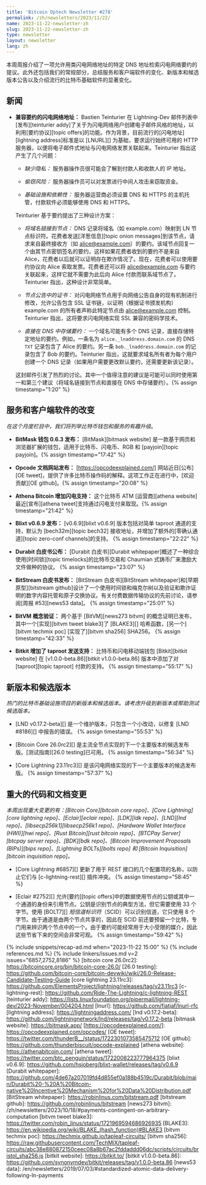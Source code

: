 ```yaml
---
title: 'Bitcoin Optech Newsletter #278'
permalink: /zh/newsletters/2023/11/22/
name: 2023-11-22-newsletter-zh
slug: 2023-11-22-newsletter-zh
type: newsletter
layout: newsletter
lang: zh
---
```

本周周报介绍了一项允许用类闪电网络地址的特定 DNS 地址检索闪电网络要约的提议。此外还包括我们的常规部分，总结服务和客户端软件的变化、新版本和候选版本公告以及介绍流行的比特币基础软件的显著变化。

## 新闻

- **<!--offers-compatible-ln-addresses-->兼容要约的闪电网络地址：** Bastien Teinturier 在 Lightning-Dev 邮件列表中[发布][teinturier addy]了关于为闪电网络用户创建电子邮件风格的地址，以利用[要约协议][topic offers]的功能。作为背景，目前流行的[闪电地址][lightning address]标准是以 [LNURL][] 为基础，要求运行始终可用的 HTTP 服务器，以便将电子邮件式地址与闪电网络发票关联起来。Teinturier 指出这产生了几个问题：

    * _缺少隐私：_ 服务器操作员很可能会了解到付款人和收款人的 IP 地址。

    * _偷窃风险：_ 服务器操作员可以对发票进行中间人攻击来窃取资金。

    * _基础设施和依赖性：_ 服务器运营商必须设置 DNS 和 HTTPS 的主机托管，付款软件必须能够使用 DNS 和 HTTPS。

  Teinturier 基于要约提出了三种设计方案：

    * _将域名链接到节点：_ DNS 记录将域名（如 example.com）映射到 LN 节点标识符。花费者发送[洋葱信息][topic onion messages]到该节点，请求来自最终接收方（如 alice@example.com）的要约。该域节点回复一个由其节点密钥签名的要约，这样如果花费者收到的要约不是来自 Alice，花费者以后就可以证明存在欺诈情况了。现在，花费者可以使用要约协议向 Alice 索取发票。花费者还可以将 alice@example.com 与要约关联起来，这样它就不需要为此后向 Alice 付款而联系域节点了。Teinturier 指出，这种设计非常简单。

    * _节点公告中的证书：_ 对闪电网络节点用于向网络公告自身的现有机制进行修改，允许公告包含 SSL 证书链，以证明（根据证书颁发机构）example.com 的所有者声称此特定节点由 alice@example.com 控制。Teinturier 指出，这将要求闪电网络实现 SSL 兼容的密码学技术。

    * _直接在 DNS 中存储要约：_ 一个域名可能有多个 DNS 记录，直接存储特定地址的要约。例如，一条名为 `alice._lnaddress.domain.com` 的 DNS `TXT` 记录包含了 Alice 的要约。另一条 `bob._lnaddress.domain.com` 的记录包含了 Bob 的要约。Teinturier 指出，这就要求域名所有者为每个用户创建一个 DNS 记录（如果用户需要更改默认要约，还需要更新该记录）。

  这封邮件引发了热烈的讨论。其中一个值得注意的建议是可能可以同时使用第一和第三个建议（将域名链接到节点和直接在 DNS 中存储要约）。{% assign timestamp="1:20" %}

## 服务和客户端软件的改变

*在这个月度栏目中，我们将列举比特币钱包和服务的有趣升级*。

- **BitMask 钱包 0.6.3 发布：**
  [BitMask][bitmask website] 是一款基于网页和浏览器扩展的钱包，适用于比特币、闪电币、RGB 和 [payjoin][topic payjoin]。{% assign timestamp="17:42" %}

- **Opcode 文档网站发布：**
  [https://opcodeexplained.com/] 网站近日[公布][OE tweet]，提供了许多比特币操作码的解释。这项工作正在进行中，[欢迎贡献][OE github]。{% assign timestamp="20:08" %}

- **Athena Bitcoin 增加闪电支持：**
  这个比特币 ATM [运营商][athena website]最近[宣布][athena tweet]支持通过闪电支付来取现。{% assign timestamp="21:42" %}

- **Blixt v0.6.9 发布：**
  [v0.6.9][blixt v0.6.9] 版本包括对简单 taproot 通道的支持，默认为 [bech32m][topic bech32] 接收地址，并增加了额外的[零确认通道][topic zero-conf channels]的支持。 {% assign timestamp="22:22" %}

- **Durabit 白皮书公布：**
  [Durabit 白皮书][Durabit whitepaper]概述了一种综合使用[时间锁][topic timelocks]的比特币交易和 Chaumian 式铸币厂来激励大文件做种的协议。 {% assign timestamp="23:07" %}

- **BitStream 白皮书发布：**
  [BitStream 白皮书][BitStream whitepaper]和[早期原型][bitstream github]设计了一个使用时间锁和梅克尔树以及验证和欺诈证明的数字内容托管和原子交换协议。有关付费数据传输协议的先前讨论，请参阅[周报 #53][news53 data]。 {% assign timestamp="25:01" %}

- **BitVM 概念验证：**
  两个基于 [BitVM][news273 bitvm] 的概念证明已发布，其中一个[实现][bitvm tweet blake3]了 [BLAKE3][] 哈希函数，[另一个][bitvm techmix poc] [实现了][bitvm sha256] SHA256。 {% assign timestamp="42:33" %}

- **Bitkit 增加了 taproot 发送支持：**
  比特币和闪电移动端钱包 [Bitkit][bitkit website] 在 [v1.0.0-beta.86][bitkit v1.0.0-beta.86] 版本中添加了对 [taproot][topic taproot] 付款的支持。 {% assign timestamp="55:17" %}

## 新版本和候选版本

*热门的比特币基础设施项目的新版本和候选版本。请考虑升级到新版本或帮助测试候选版本。*

- [LND v0.17.2-beta][] 是一个维护版本，只包含一个小改动，以修复 [LND #8186][] 中报告的错误。 {% assign timestamp="55:53" %}

- [Bitcoin Core 26.0rc2][] 是主流全节点实现的下一个主要版本的候选发布版。[测试指南][26.0 testing]已可用。 {% assign timestamp="56:34" %}

- [Core Lightning 23.11rc3][] 是该闪电网络实现的下一个主要版本的候选发布版。 {% assign timestamp="57:37" %}

## 重大的代码和文档变更

*本周出现重大变更的有：[Bitcoin Core][bitcoin core repo]、[Core Lightning][core lightning repo]、[Eclair][eclair repo]、[LDK][ldk repo]、[LND][lnd repo]、[libsecp256k1][libsecp256k1 repo]、[Hardware Wallet Interface (HWI)][hwi repo]、[Rust Bitcoin][rust bitcoin repo]、[BTCPay Server][btcpay server repo]、[BDK][bdk repo]、[Bitcoin Improvement Proposals (BIPs)][bips repo]、[Lightning BOLTs][bolts repo] 和 [Bitcoin Inquisition][bitcoin inquisition repo]。*

- [Core Lightning #6857][] 更新了用于 REST 接口的几个配置项的名称，以防止它们与 [c-lightning-rest][] 插件冲突。 {% assign timestamp="58:45" %}

- [Eclair #2752][] 允许[要约][topic offers]中的数据使用节点的公钥或其中一个通道的身份来引用节点。公钥是识别节点的典型方法，但它需要使用 33 个字节。使用 [BOLT7][] _短信道标识符_（SCID）可以识别信道，它只使用 8 个字节。由于通道是由两个节点共享的，因此在 SCID 前还要预留一个比特，专门用来辨识两个节点中的一个。由于要约可能经常用于大小受限的媒介，因此这些节省下来的空间会非常可观。 {% assign timestamp="59:42" %}

{% include snippets/recap-ad.md when="2023-11-22 15:00" %}
{% include references.md %}
{% include linkers/issues.md v=2 issues="6857,2752,8186" %}
[bitcoin core 26.0rc2]: https://bitcoincore.org/bin/bitcoin-core-26.0/
[26.0 testing]: https://github.com/bitcoin-core/bitcoin-devwiki/wiki/26.0-Release-Candidate-Testing-Guide
[core lightning 23.11rc3]: https://github.com/ElementsProject/lightning/releases/tag/v23.11rc3
[c-lightning-rest]: https://github.com/Ride-The-Lightning/c-lightning-REST
[teinturier addy]: https://lists.linuxfoundation.org/pipermail/lightning-dev/2023-November/004204.html
[lnurl]: https://github.com/fiatjaf/lnurl-rfc
[lightning address]: https://lightningaddress.com/
[lnd v0.17.2-beta]: https://github.com/lightningnetwork/lnd/releases/tag/v0.17.2-beta
[bitmask website]: https://bitmask.app/
[https://opcodeexplained.com/]: https://opcodeexplained.com/opcodes/
[OE tweet]: https://twitter.com/thunderB__/status/1722301073585475712
[OE github]: https://github.com/thunderbiscuit/opcode-explained
[athena website]: https://athenabitcoin.com/
[athena tweet]: https://twitter.com/btc_penguin/status/1722008223777964375
[blixt v0.6.9]: https://github.com/hsjoberg/blixt-wallet/releases/tag/v0.6.9
[Durabit whitepaper]: https://github.com/4de67a207019fd4d855ef0a188b4519c/Durabit/blob/main/Durabit%20-%20A%20Bitcoin-native%20Incentive%20Mechanism%20for%20Data%20Distribution.pdf
[BitStream whitepaper]: https://robinlinus.com/bitstream.pdf
[bitstream github]: https://github.com/robinlinus/bitstream
[news273 bitvm]: /zh/newsletters/2023/10/18/#payments-contingent-on-arbitrary-computation
[bitvm tweet blake3]: https://twitter.com/robin_linus/status/1721969594686926935
[BLAKE3]: https://en.wikipedia.org/wiki/BLAKE_(hash_function)#BLAKE3
[bitvm techmix poc]: https://techmix.github.io/tapleaf-circuits/
[bitvm sha256]: https://raw.githubusercontent.com/TechMiX/tapleaf-circuits/abc38e880872150ceec08a8b67ac2fddaddd06dc/scripts/circuits/bristol_sha256.js
[bitkit website]: https://bitkit.to/
[bitkit v1.0.0-beta.86]: https://github.com/synonymdev/bitkit/releases/tag/v1.0.0-beta.86
[news53 data]: /en/newsletters/2019/07/03/#standardized-atomic-data-delivery-following-ln-payments

